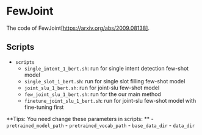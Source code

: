 # FewJoint

The code of FewJoint[https://arxiv.org/abs/2009.08138].

## Scripts

- `scripts`
	- `single_intent_1_bert.sh`: run for single intent detection few-shot model
	- `single_slot_1_bert.sh`: run for single slot filling few-shot model
	- `joint_slu_1_bert.sh`: run for joint-slu few-shot model
	- `few_joint_slu_1_bert.sh`: run for the our main method
	- `finetune_joint_slu_1_bert.sh`: run for joint-slu few-shot model with fine-tuning first
	
**Tips: You need change these parameters in scripts: **
	- `pretrained_model_path`
	- `pretrained_vocab_path`
	- `base_data_dir`
	- `data_dir`
